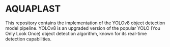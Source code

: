 # AQUAPLAST
This repository contains the implementation of the YOLOv8 object detection model pipeline. YOLOv8 is an upgraded version of the popular YOLO (You Only Look Once) object detection algorithm, known for its real-time detection capabilities.
